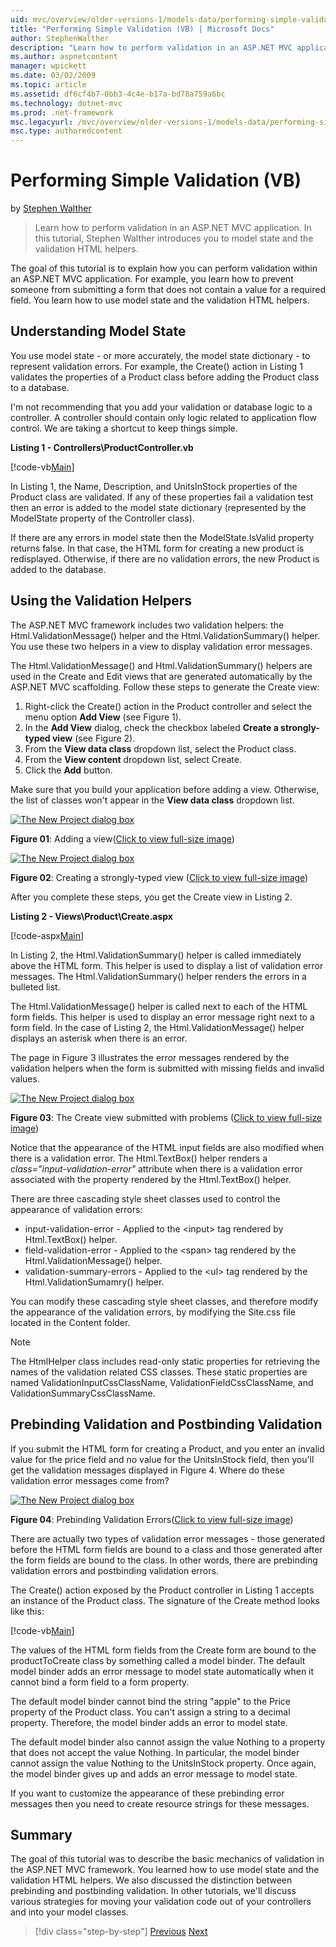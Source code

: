 ```yaml
---
uid: mvc/overview/older-versions-1/models-data/performing-simple-validation-vb
title: "Performing Simple Validation (VB) | Microsoft Docs"
author: StephenWalther
description: "Learn how to perform validation in an ASP.NET MVC application. In this tutorial, Stephen Walther introduces you to model state and the validation HTML helper..."
ms.author: aspnetcontent
manager: wpickett
ms.date: 03/02/2009
ms.topic: article
ms.assetid: df6cf4b7-0bb3-4c4e-b17a-bd78a759a6bc
ms.technology: dotnet-mvc
ms.prod: .net-framework
msc.legacyurl: /mvc/overview/older-versions-1/models-data/performing-simple-validation-vb
msc.type: authoredcontent
---
```

Performing Simple Validation (VB)
====================
by [Stephen Walther](https://github.com/StephenWalther)

> Learn how to perform validation in an ASP.NET MVC application. In this tutorial, Stephen Walther introduces you to model state and the validation HTML helpers.


The goal of this tutorial is to explain how you can perform validation within an ASP.NET MVC application. For example, you learn how to prevent someone from submitting a form that does not contain a value for a required field. You learn how to use model state and the validation HTML helpers.

## Understanding Model State

You use model state - or more accurately, the model state dictionary - to represent validation errors. For example, the Create() action in Listing 1 validates the properties of a Product class before adding the Product class to a database.


I'm not recommending that you add your validation or database logic to a controller. A controller should contain only logic related to application flow control. We are taking a shortcut to keep things simple.


**Listing 1 - Controllers\ProductController.<wbr />vb**

[!code-vb[Main](performing-simple-validation-vb/samples/sample1.vb)]

In Listing 1, the Name, Description, and UnitsInStock properties of the Product class are validated. If any of these properties fail a validation test then an error is added to the model state dictionary (represented by the ModelState property of the Controller class).

If there are any errors in model state then the ModelState.IsValid property returns false. In that case, the HTML form for creating a new product is redisplayed. Otherwise, if there are no validation errors, the new Product is added to the database.

## Using the Validation Helpers

The ASP.NET MVC framework includes two validation helpers: the Html.ValidationMessage() helper and the Html.ValidationSummary() helper. You use these two helpers in a view to display validation error messages.

The Html.ValidationMessage() and Html.ValidationSummary() helpers are used in the Create and Edit views that are generated automatically by the ASP.NET MVC scaffolding. Follow these steps to generate the Create view:

1. Right-click the Create() action in the Product controller and select the menu option **Add View** (see Figure 1).
2. In the **Add View** dialog, check the checkbox labeled **Create a strongly-typed view** (see Figure 2).
3. From the **View data class** dropdown list, select the Product class.
4. From the **View content** dropdown list, select Create.
5. Click the **Add** button.


Make sure that you build your application before adding a view. Otherwise, the list of classes won't appear in the **View data class** dropdown list.


[![The New Project dialog box](performing-simple-validation-vb/_static/image1.jpg)](performing-simple-validation-vb/_static/image1.png)

**Figure 01**: Adding a view([Click to view full-size image](performing-simple-validation-vb/_static/image2.png))


[![The New Project dialog box](performing-simple-validation-vb/_static/image2.jpg)](performing-simple-validation-vb/_static/image3.png)

**Figure 02**: Creating a strongly-typed view ([Click to view full-size image](performing-simple-validation-vb/_static/image4.png))


After you complete these steps, you get the Create view in Listing 2.

**Listing 2 - Views\Product\Create.aspx**

[!code-aspx[Main](performing-simple-validation-vb/samples/sample2.aspx)]

In Listing 2, the Html.ValidationSummary() helper is called immediately above the HTML form. This helper is used to display a list of validation error messages. The Html.ValidationSummary() helper renders the errors in a bulleted list.

The Html.ValidationMessage() helper is called next to each of the HTML form fields. This helper is used to display an error message right next to a form field. In the case of Listing 2, the Html.ValidationMessage() helper displays an asterisk when there is an error.

The page in Figure 3 illustrates the error messages rendered by the validation helpers when the form is submitted with missing fields and invalid values.


[![The New Project dialog box](performing-simple-validation-vb/_static/image3.jpg)](performing-simple-validation-vb/_static/image5.png)

**Figure 03**: The Create view submitted with problems ([Click to view full-size image](performing-simple-validation-vb/_static/image6.png))


Notice that the appearance of the HTML input fields are also modified when there is a validation error. The Html.TextBox() helper renders a *class="input-validation-error"* attribute when there is a validation error associated with the property rendered by the Html.TextBox() helper.

There are three cascading style sheet classes used to control the appearance of validation errors:

- input-validation-error - Applied to the &lt;input&gt; tag rendered by Html.TextBox() helper.
- field-validation-error - Applied to the &lt;span&gt; tag rendered by the Html.ValidationMessage() helper.
- validation-summary-errors - Applied to the &lt;ul&gt; tag rendered by the Html.ValidationSumamry() helper.

You can modify these cascading style sheet classes, and therefore modify the appearance of the validation errors, by modifying the Site.css file located in the Content folder.

> [!NOTE] 
> 
> The HtmlHelper class includes read-only static properties for retrieving the names of the validation related CSS classes. These static properties are named ValidationInputCssClassName, ValidationFieldCssClassName, and ValidationSummaryCssClassName.


## Prebinding Validation and Postbinding Validation

If you submit the HTML form for creating a Product, and you enter an invalid value for the price field and no value for the UnitsInStock field, then you'll get the validation messages displayed in Figure 4. Where do these validation error messages come from?


[![The New Project dialog box](performing-simple-validation-vb/_static/image4.jpg)](performing-simple-validation-vb/_static/image7.png)

**Figure 04**: Prebinding Validation Errors([Click to view full-size image](performing-simple-validation-vb/_static/image8.png))


There are actually two types of validation error messages - those generated before the HTML form fields are bound to a class and those generated after the form fields are bound to the class. In other words, there are prebinding validation errors and postbinding validation errors.

The Create() action exposed by the Product controller in Listing 1 accepts an instance of the Product class. The signature of the Create method looks like this:

[!code-vb[Main](performing-simple-validation-vb/samples/sample3.vb)]

The values of the HTML form fields from the Create form are bound to the productToCreate class by something called a model binder. The default model binder adds an error message to model state automatically when it cannot bind a form field to a form property.

The default model binder cannot bind the string "apple" to the Price property of the Product class. You can't assign a string to a decimal property. Therefore, the model binder adds an error to model state.

The default model binder also cannot assign the value Nothing to a property that does not accept the value Nothing. In particular, the model binder cannot assign the value Nothing to the UnitsInStock property. Once again, the model binder gives up and adds an error message to model state.

If you want to customize the appearance of these prebinding error messages then you need to create resource strings for these messages.

## Summary

The goal of this tutorial was to describe the basic mechanics of validation in the ASP.NET MVC framework. You learned how to use model state and the validation HTML helpers. We also discussed the distinction between prebinding and postbinding validation. In other tutorials, we'll discuss various strategies for moving your validation code out of your controllers and into your model classes.

>[!div class="step-by-step"]
[Previous](displaying-a-table-of-database-data-vb.md)
[Next](validating-with-the-idataerrorinfo-interface-vb.md)